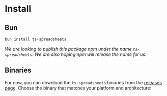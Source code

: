 # Install

## Bun

```bash
bun install ts-spreadsheets
```

_We are looking to publish this package npm under the name `ts-spreadsheets`. We are also hoping npm will release the name for us._

## Binaries

For now, you can download the `ts-spreadsheets` binaries from the [releases page](https://github.com/stacksjs/ts-spreadsheets/releases/tag/v0.1.2). Choose the binary that matches your platform and architecture:
